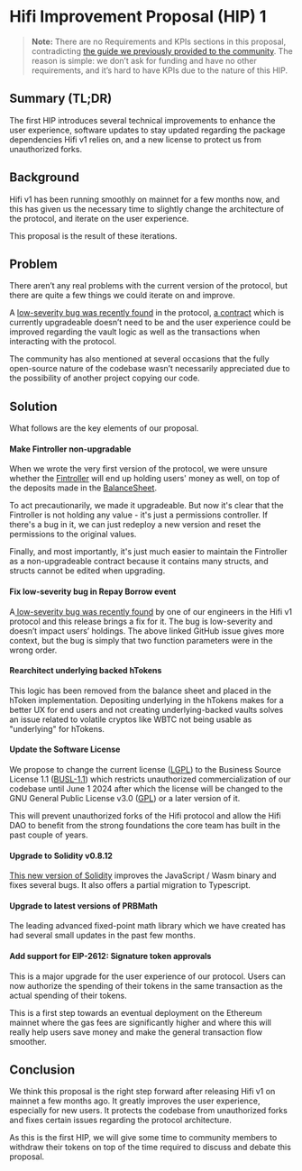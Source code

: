 # Hifi Improvement Proposal (HIP) 1

> **Note:** There are no Requirements and KPIs sections in this proposal, contradicting [the guide we previously provided to the community](https://blog.hifi.finance/how-to-write-a-great-governance-proposal-fb8c6a0965b0). The reason is simple: we don’t ask for funding and have no other requirements, and it’s hard to have KPIs due to the nature of this HIP.

## Summary (TL;DR)

The first HIP introduces several technical improvements to enhance the user experience, software updates to stay updated regarding the package dependencies Hifi v1 relies on, and a new license to protect us from unauthorized forks.

## Background

Hifi v1 has been running smoothly on mainnet for a few months now, and this has given us the necessary time to slightly change the architecture of the protocol, and iterate on the user experience.

This proposal is the result of these iterations.

## Problem

There aren’t any real problems with the current version of the protocol, but there are quite a few things we could iterate on and improve.

A [low-severity bug was recently found](https://github.com/hifi-finance/hifi/issues/76) in the protocol, [a contract](https://github.com/hifi-finance/hifi/tree/58536dd22d56e54fe5e2a611e00eab45ab8b0724/packages/protocol/contracts/core/fintroller) which is currently upgradeable doesn’t need to be and the user experience could be improved regarding the vault logic as well as the transactions when interacting with the protocol.

The community has also mentioned at several occasions that the fully open-source nature of the codebase wasn’t necessarily appreciated due to the possibility of another project copying our code.

## Solution

What follows are the key elements of our proposal.

#### Make Fintroller non-upgradable

When we wrote the very first version of the protocol, we were unsure whether the [Fintroller](https://github.com/hifi-finance/hifi/tree/58536dd22d56e54fe5e2a611e00eab45ab8b0724/packages/protocol/contracts/core/fintroller) will end up holding users' money as well, on top of the deposits made in the [BalanceSheet](https://github.com/hifi-finance/hifi/tree/58536dd22d56e54fe5e2a611e00eab45ab8b0724/packages/protocol/contracts/core/balance-sheet).

To act precautionarily, we made it upgradeable. But now it's clear that the Fintroller is not holding any value - it's just a permissions controller. If there's a bug in it, we can just redeploy a new version and reset the permissions to the original values.

Finally, and most importantly, it's just much easier to maintain the Fintroller as a non-upgradeable contract because it contains many structs, and structs cannot be edited when upgrading.

#### Fix low-severity bug in Repay Borrow event

A[ low-severity bug was recently found](https://github.com/hifi-finance/hifi/issues/76) by one of our engineers in the Hifi v1 protocol and this release brings a fix for it. The bug is low-severity and doesn’t impact users’ holdings. The above linked GitHub issue gives more context, but the bug is simply that two function parameters were in the wrong order.

#### Rearchitect underlying backed hTokens

This logic has been removed from the balance sheet and placed in the hToken implementation. Depositing underlying in the hTokens makes for a better UX for end users and not creating underlying-backed vaults solves an issue related to volatile cryptos like WBTC not being usable as "underlying" for hTokens.

#### Update the Software License

We propose to change the current license ([LGPL](https://spdx.org/licenses/LGPL-2.0-or-later.html)) to the Business Source License 1.1 ([BUSL-1.1](https://spdx.org/licenses/BUSL-1.1.html)) which restricts unauthorized commercialization of our codebase until June 1 2024 after which the license will be changed to the GNU General Public License v3.0 ([GPL](https://spdx.org/licenses/GPL-3.0.html)) or a later version of it.

This will prevent unauthorized forks of the Hifi protocol and allow the Hifi DAO to benefit from the strong foundations the core team has built in the past couple of years.

#### Upgrade to Solidity v0.8.12

[This new version of Solidity](https://blog.soliditylang.org/2022/02/16/solidity-0.8.12-release-announcement/) improves the JavaScript / Wasm binary and fixes several bugs. It also offers a partial migration to Typescript.

#### Upgrade to latest versions of PRBMath

The leading advanced fixed-point math library which we have created has had several small updates in the past few months.

#### Add support for EIP-2612: Signature token approvals

This is a major upgrade for the user experience of our protocol. Users can now authorize the spending of their tokens in the same transaction as the actual spending of their tokens.

This is a first step towards an eventual deployment on the Ethereum mainnet where the gas fees are significantly higher and where this will really help users save money and make the general transaction flow smoother.

## Conclusion

We think this proposal is the right step forward after releasing Hifi v1 on mainnet a few months ago. It greatly improves the user experience, especially for new users. It protects the codebase from unauthorized forks and fixes certain issues regarding the protocol architecture.

As this is the first HIP, we will give some time to community members to withdraw their tokens on top of the time required to discuss and debate this proposal.
